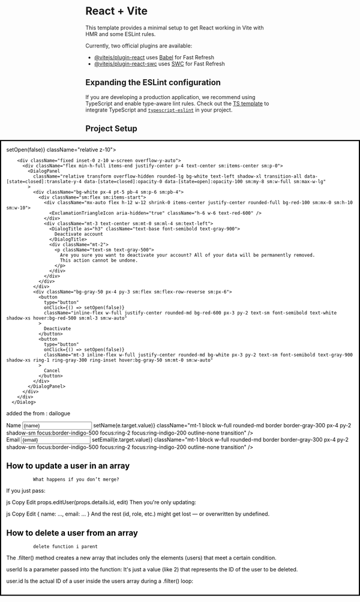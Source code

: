 # React + Vite

This template provides a minimal setup to get React working in Vite with HMR and some ESLint rules.

Currently, two official plugins are available:

- [@vitejs/plugin-react](https://github.com/vitejs/vite-plugin-react/blob/main/packages/plugin-react/README.md) uses [Babel](https://babeljs.io/) for Fast Refresh
- [@vitejs/plugin-react-swc](https://github.com/vitejs/vite-plugin-react-swc) uses [SWC](https://swc.rs/) for Fast Refresh

## Expanding the ESLint configuration

If you are developing a production application, we recommend using TypeScript and enable type-aware lint rules. Check out the [TS template](https://github.com/vitejs/vite/tree/main/packages/create-vite/template-react-ts) to integrate TypeScript and [`typescript-eslint`](https://typescript-eslint.io) in your project.











## Project Setup


   <Dialog open={open} onClose={() => setOpen(false)} className="relative z-10">
        <DialogBackdrop
          className="fixed inset-0 bg-gray-500/75 transition-opacity data-[state=closed]:opacity-0 data-[state=open]:opacity-100"
        />

        <div className="fixed inset-0 z-10 w-screen overflow-y-auto">
          <div className="flex min-h-full items-end justify-center p-4 text-center sm:items-center sm:p-0">
            <DialogPanel
              className="relative transform overflow-hidden rounded-lg bg-white text-left shadow-xl transition-all data-[state=closed]:translate-y-4 data-[state=closed]:opacity-0 data-[state=open]:opacity-100 sm:my-8 sm:w-full sm:max-w-lg"
            >
              <div className="bg-white px-4 pt-5 pb-4 sm:p-6 sm:pb-4">
                <div className="sm:flex sm:items-start">
                  <div className="mx-auto flex h-12 w-12 shrink-0 items-center justify-center rounded-full bg-red-100 sm:mx-0 sm:h-10 sm:w-10">
                    <ExclamationTriangleIcon aria-hidden="true" className="h-6 w-6 text-red-600" />
                  </div>
                  <div className="mt-3 text-center sm:mt-0 sm:ml-4 sm:text-left">
                    <DialogTitle as="h3" className="text-base font-semibold text-gray-900">
                      Deactivate account
                    </DialogTitle>
                    <div className="mt-2">
                      <p className="text-sm text-gray-500">
                        Are you sure you want to deactivate your account? All of your data will be permanently removed.
                        This action cannot be undone.
                      </p>
                    </div>
                  </div>
                </div>
              </div>
              <div className="bg-gray-50 px-4 py-3 sm:flex sm:flex-row-reverse sm:px-6">
                <button
                  type="button"
                  onClick={() => setOpen(false)}
                  className="inline-flex w-full justify-center rounded-md bg-red-600 px-3 py-2 text-sm font-semibold text-white shadow-xs hover:bg-red-500 sm:ml-3 sm:w-auto"
                >
                  Deactivate
                </button>
                <button
                  type="button"
                  onClick={() => setOpen(false)}
                  className="mt-3 inline-flex w-full justify-center rounded-md bg-white px-3 py-2 text-sm font-semibold text-gray-900 shadow-xs ring-1 ring-gray-300 ring-inset hover:bg-gray-50 sm:mt-0 sm:w-auto"
                >
                  Cancel
                </button>
              </div>
            </DialogPanel>
          </div>
        </div>
      </Dialog>








added the from :
dailogue

<div className="mt-4 space-y-4">
                      <div>
                        <label className="block text-sm font-medium text-gray-700">Name</label>
                        <input
                          type="text"
                          value={name}
                          onChange={(e) => setName(e.target.value)}
                          className="mt-1 block w-full rounded-md border border-gray-300 px-4 py-2 shadow-sm focus:border-indigo-500 focus:ring-2 focus:ring-indigo-200 outline-none transition"
                        />
                      </div>
                      <div>
                        <label className="block text-sm font-medium text-gray-700">Email</label>
                        <input
                          type="email"
                          value={email}
                          onChange={(e) => setEmail(e.target.value)}
                          className="mt-1 block w-full rounded-md border border-gray-300 px-4 py-2 shadow-sm focus:border-indigo-500 focus:ring-2 focus:ring-indigo-200 outline-none transition"
                        />
                      </div>
                    </div>
                  </div>
                </div>
              </div>


## How to update a user in an array
              What happens if you don’t merge?
If you just pass:

js
Copy
Edit
props.editUser(props.details.id, edit)
Then you're only updating:

js
Copy
Edit
{ name: ..., email: ... }
And the rest (id, role, etc.) might get lost — or overwritten by undefined.

## How to delete a user from an array
              delete function i parent 
The .filter() method creates a new array that includes only the elements (users) that meet a certain condition.


userId
Is a parameter passed into the function: It's just a value (like 2) that represents the ID of the user to be deleted.

 user.id
Is the actual ID of a user inside the users array during a .filter() loop: 